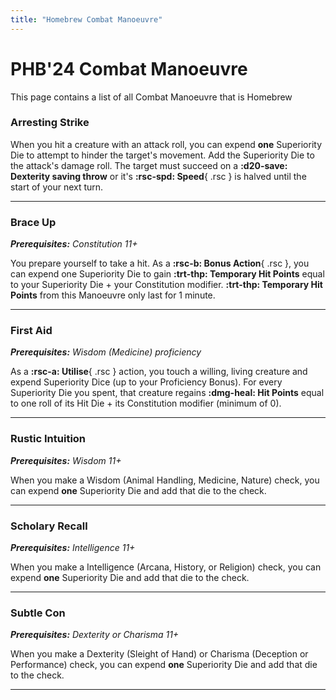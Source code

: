 ```yaml
---
title: "Homebrew Combat Manoeuvre"
---
```


# PHB'24 Combat Manoeuvre

This page contains a list of all Combat Manoeuvre that is Homebrew

### Arresting Strike

When you hit a creature with an attack roll, you can expend **one** Superiority Die to attempt to hinder the target's movement. Add the Superiority Die to the attack's damage roll. The target must succeed on a **:d20-save: Dexterity saving throw** or it's **:rsc-spd: Speed**{ .rsc } is halved until the start of your next turn.

---

### Brace Up

_**Prerequisites:** Constitution 11+_

You prepare yourself to take a hit. As a **:rsc-b: Bonus Action**{ .rsc }, you can expend one Superiority Die to gain **:trt-thp: Temporary Hit Points** equal to your Superiority Die + your Constitution modifier. **:trt-thp: Temporary Hit Points** from this Manoeuvre only last for 1 minute.

---

### First Aid

_**Prerequisites:** Wisdom (Medicine) proficiency_

As a **:rsc-a: Utilise**{ .rsc } action, you touch a willing, living creature and expend Superiority Dice (up to your Proficiency Bonus). For every Superiority Die you spent, that creature regains **:dmg-heal: Hit Points** equal to one roll of its Hit Die + its Constitution modifier (minimum of 0).

---

### Rustic Intuition

_**Prerequisites:** Wisdom 11+_

When you make a Wisdom (Animal Handling, Medicine, Nature) check, you can expend **one** Superiority Die and add that die to the check.

---

### Scholary Recall

_**Prerequisites:** Intelligence 11+_

When you make a Intelligence (Arcana, History, or Religion) check, you can expend **one** Superiority Die and add that die to the check.

---

### Subtle Con

_**Prerequisites:** Dexterity or Charisma 11+_

When you make a Dexterity (Sleight of Hand) or Charisma (Deception or Performance) check, you can expend **one** Superiority Die and add that die to the check.

---



